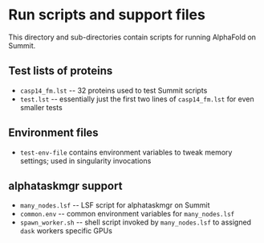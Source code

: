 # Run scripts and support files

This directory and sub-directories contain scripts for running AlphaFold on
Summit.

## Test lists of proteins

* `casp14_fm.lst` -- 32 proteins used to test Summit scripts
* `test.lst` -- essentially just the first two lines of `casp14_fm.lst` for even
  smaller tests

## Environment files

* `test-env-file` contains environment variables to tweak memory settings; used
  in singularity invocations

## alphataskmgr support

* `many_nodes.lsf` -- LSF script for alphataskmgr on Summit
* `common.env` -- common environment variables for `many_nodes.lsf`
* `spawn_worker.sh` -- shell script invoked by `many_nodes.lsf` to assigned 
  `dask` workers specific GPUs

